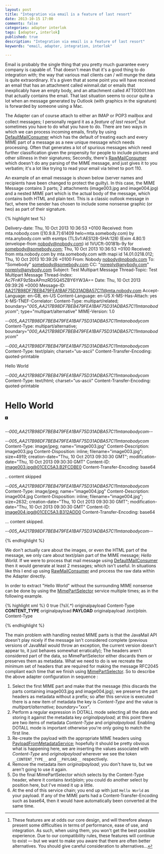 ```yaml
---
layout: post
title: "Integration via email is a feature of last resort"
date: 2013-10-15 17:00
comments: false
categories: adapter interlok
tags: [adapter, interlok]
published: true
description: "Integration via email is a feature of last resort"
keywords: "email, adapter, integration, interlok"

---
```


Email is probably the single thing that you pretty much guarantee every company is capable of. That doesn't mean that it's a good thing to do integration with; the way that various mail clients can / will munge the data is quite extraordinary. It's a given that at some point you will have received an email that has an attachment called winmail.dat or emails that inexplicably have an empty body, and an attachment called ATT00001.htm that actually contains the email. That last situation seems to occur quite a lot when an message generated by Outlook (with graphics in the signature) is forwarded by someone using a Mac.

<!-- more -->

The Adapter can of course attach to either an IMAP or POP3 mailbox and collect messages; I personally regard it as a _feature of last resort_[^1] but sometimes you have to do what you have to do. There are two ways in which we can process incoming emails, firstly by using [DefaultMailConsumer][] which has the default of treating each and every MIME part of a message as a new unique message which needs processing. Often that generates a lot of spurious messages which need further classification given the propensity for people to include pictures and other silliness in their signatures; Secondly, there's [RawMailConsumer][] which doesn't do any parsing of the MIME message, and just gives it to you verbatim; it's a lot like trying to read your email via telnet to port 110.

An example of an email message is shown below (server names and recipients have been changed to protect the guilty). In this case, the MIME Message contains 3 parts; 2 attachments (image003.jpg and image004.jpg) and a nested MIME part which is the actual body of the message, which contains both HTML and plain text. This is a classic outlook message in fact, where the sender has chosen to include some nonsense graphic (or two) as part of their signature.

{% highlight text %}

Delivery-date: Thu, 10 Oct 2013 10:36:53 +0100
Received: from mta.nobody.com ([10.9.8.7]:61409 helo=mta.somebody.com)
	by mta.anybody.com with esmtps (TLSv1:AES128-SHA:128)
	(Exim 4.80.1)
	(envelope-from <nobody@nobody.com>)
	id 1VUCft-00181b-9y
	for somebody@somebody.com; Thu, 10 Oct 2013 10:36:53 +0100
Received: from mta.nobody.com by
 mta.somebody.com with mapi id
 14.01.0218.012; Thu, 10 Oct 2013 10:39:26 +0100
From: Nobody <nobody@nobody.com>
To: "Somebody" <somebody@somebody.com>
CC: "noreply@anybody.com" <noreply@anybody.com>
Subject: Test Multipart Message
Thread-Topic: Test Multipart Message
Thread-Index: Ac7FnKF9z5bxAPmzRDSQ45ZBY6YW3A==
Date: Thu, 10 Oct 2013 09:39:26 +0000
Message-ID: <AA217B98DF7BEB479FEA1BAF75D31ADBA57C11@mta.nobody.com>
Accept-Language: en-GB, en-US
Content-Language: en-US
X-MS-Has-Attach: yes
X-MS-TNEF-Correlator:
Content-Type: multipart/related;
	boundary="_005_AA217B98DF7BEB479FEA1BAF75D31ADBA57C11mtanobodycom_";
	type="multipart/alternative"
MIME-Version: 1.0

--_005_AA217B98DF7BEB479FEA1BAF75D31ADBA57C11mtanobodycom_
Content-Type: multipart/alternative;
	boundary="_000_AA217B98DF7BEB479FEA1BAF75D31ADBA57C11mtanobodycom_"

--_000_AA217B98DF7BEB479FEA1BAF75D31ADBA57C11mtanobodycom_
Content-Type: text/plain; charset="us-ascii"
Content-Transfer-Encoding: quoted-printable

Hello World


--_000_AA217B98DF7BEB479FEA1BAF75D31ADBA57C11mtanobodycom_
Content-Type: text/html; charset="us-ascii"
Content-Transfer-Encoding: quoted-printable

<html>

<body>
<h1>Hello World</h1>
<p class=3D"MsoNormal"><span style=3D"color:black"><img border=3D"0" width=
=3D"500" height=3D"10" id=3D"Picture_x0020_2" src=3D"cid:image003.jpg@01CEC=
5A3.B2FCDBE0" alt=3D"bar"></span><span lang=3D"EN-US" style=3D"color:black"=
></span></p>
<p class=3D"MsoNormal"><span style=3D"font-size:9.0pt; color:black"><img wi=
dth=3D"128" height=3D"50" id=3D"Picture_x0020_1" src=3D"cid:image004.jpg@01=
CEC5A3.B312ADD0" alt=3D"my_company___logo_cmyk-small"></span><span lang=3D"=
EN" style=3D"font-size:9.0pt; font-family:&quot;Arial&quot;,&quot;sans-seri=
f&quot;; color:#1F497D"></span></p>
</body>
</html>

--_000_AA217B98DF7BEB479FEA1BAF75D31ADBA57C11mtanobodycom_--

--_005_AA217B98DF7BEB479FEA1BAF75D31ADBA57C11mtanobodycom_
Content-Type: image/jpeg; name="image003.jpg"
Content-Description: image003.jpg
Content-Disposition: inline; filename="image003.jpg"; size=4919;
	creation-date="Thu, 10 Oct 2013 09:30:30 GMT";
	modification-date="Thu, 10 Oct 2013 09:30:30 GMT"
Content-ID: <image003.jpg@01CEC5A3.B2FCDBE0>
Content-Transfer-Encoding: base64

.. content skipped

--_005_AA217B98DF7BEB479FEA1BAF75D31ADBA57C11mtanobodycom_
Content-Type: image/jpeg; name="image004.jpg"
Content-Description: image004.jpg
Content-Disposition: inline; filename="image004.jpg"; size=2632;
	creation-date="Thu, 10 Oct 2013 09:30:30 GMT";
	modification-date="Thu, 10 Oct 2013 09:30:30 GMT"
Content-ID: <image004.jpg@01CEC5A3.B312ADD0>
Content-Transfer-Encoding: base64

... content skipped.

--_005_AA217B98DF7BEB479FEA1BAF75D31ADBA57C11mtanobodycom_--

{% endhighlight %}

We don't actually care about the images, or even the HTML part of the message, we only care about text/plain part of the MIME message; _Hello World_. If we were to process that mail message using [DefaultMailConsumer][] then it would generate at least 2 messages; which isn't useful. In situations like this I end up using [RawMailConsumer][] and process the raw data within the Adapter directly.

In order to extract "Hello World" without the surrounding MIME nonsense can be done by using the [MimePartSelector][] service multiple times; as in the following example.

{% highlight xml %}
<service xsi:type="java:com.adaptris.core.services.mime.MimePartSelector">
  <selector xsi:type="java:com.adaptris.mail.SelectByPosition">
    <position>0</position>
  </selector>
  <preserve-part-headers-as-metadata>true</preserve-part-headers-as-metadata>
</service>
<service xsi:type="java:com.adaptris.core.services.metadata.RegexpMetadataService">
  <regexp-metadata-query>
    <query-expression>(?s)(.*)</query-expression>
    <metadata-key>originalpayload</metadata-key>
  </regexp-metadata-query>
</service>
<service xsi:type="java:com.adaptris.core.services.metadata.PayloadFromMetadataService">
  <metadata-tokens>
    <key-value-pair>
      <key>Content-Type</key>
      <value>__CONTENT_TYPE__</value>
    </key-value-pair>
    <key-value-pair>
      <key>originalpayload</key>
      <value>__PAYLOAD__</value>
    </key-value-pair>
  </metadata-tokens>
  <template><![CDATA[Mime-Version: 1.0
Content-Type: __CONTENT_TYPE__

__PAYLOAD__
]]>
  </template>
</service>
<service xsi:type="java:com.adaptris.core.services.metadata.RemoveMetadataService">
  <reg-exp>originalpayload</reg-exp>
</service>
<service xsi:type="java:com.adaptris.core.services.mime.MimePartSelector">
  <selector xsi:type="java:com.adaptris.mail.SelectByHeader">
    <header-value-reg-exp>.*text/plain.*</header-value-reg-exp>
    <header-name>Content-Type</header-name>
  </selector>
</service>

{% endhighlight %}

The main problem with handling nested MIME parts is that the JavaMail API doesn't play nicely if the message isn't considered complete (previous versions of JavaMail would throw an exception, the current version doesn't appear to, it just behaves somewhat erratically); The headers aren't considered part of the data, so MimePartSelector either discards them or preserves them as metadata. What we need to do is we recreate the minimum set of headers that are required for making the message RFC2045 compliant each time that we finish using [MimePartSelector][]. So to describe the above adapter configuration in sequence :

1. Select the first MIME part and make that the message (this discards the parts containing image003.jpg and image004.jpg); we preserve the part headers as metadata without a prefix; so after this service is executed there is a new item of metadata the key is _Content-Type_  and the value is _multipart/alternative; boundary="xxx"_.
1. Perform a regular expression in DOTALL mode selecting all the data and storing it against the metadata key _originalpayload_; at this point there are two items of metadata _Content-Type_ and _originalpayload_. Enabling DOTALL mode is important otherwise you're only going to match the first line.
1. Re-create the payload with the appropriate MIME headers using [PayloadFromMetadataService][]; hopefully it should be pretty obvious what is happening here, we are inserting the values associated with _Content-Type_ and _originalpayload_ wherever we see the token `__CONTENT_TYPE__` and `__PAYLOAD__` respectively.
1. Remove the metadata item _originalpayload_; you don't have to, but we aren't going to use it again.
1. Do the final MimePartSelector which selects by the Content-Type header, where it contains _text/plain_; you could do another select by position here, but I've mixed it up a little.
1. At the end of this service chain; you end up with just `Hello World` as your payload. If any of the MIME parts had a Content-Transfer-Encoding such as base64, then it would have automatically been converted at the same time.

[DefaultMailConsumer]: http://development.adaptris.net/javadocs/v2-snapshot/com/adaptris/core/mail/DefaultMailConsumer.html
[RawMailConsumer]: http://development.adaptris.net/javadocs/v2-snapshot/com/adaptris/core/mail/RawMailConsumer.html
[MimePartSelector]: http://development.adaptris.net/javadocs/v2-snapshot/com/adaptris/core/services/mime/MimePartSelector.html
[PayloadFromMetadataService]: http://development.adaptris.net/javadocs/v2-snapshot/com/adaptris/core/services/metadata/PayloadFromMetadataService.html

[^1]: These features are at odds our core design, and will therefore always present some difficulties in terms of performance, ease of use, and integration. As such, when using them, you won't get the best possible experience. Due to our compatibility rules, these features will continue to exist — but we want to make you aware that there are often better alternatives. You should give careful consideration to alternatives...